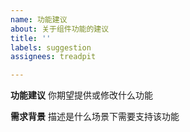 ```yaml
---
name: 功能建议
about: 关于组件功能的建议
title: ''
labels: suggestion
assignees: treadpit

---
```


**功能建议**
你期望提供或修改什么功能

**需求背景**
描述是什么场景下需要支持该功能
